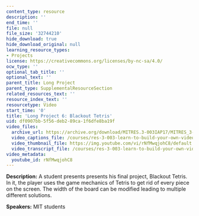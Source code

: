 ```yaml
---
content_type: resource
description: ''
end_time: ''
file: null
file_size: '32744210'
hide_download: true
hide_download_original: null
learning_resource_types:
- Projects
license: https://creativecommons.org/licenses/by-nc-sa/4.0/
ocw_type: ''
optional_tab_title: ''
optional_text: ''
parent_title: Long Project
parent_type: SupplementalResourceSection
related_resources_text: ''
resource_index_text: ''
resourcetype: Video
start_time: '0'
title: 'Long Project 6: Blackout Tetris'
uid: df0907bb-5f56-deb2-89ca-1f6dfe8ba19f
video_files:
  archive_url: https://archive.org/download/MITRES.3-003IAP17/MITRES_3-003IAP17_Long_Project_06_300k.mp4
  video_captions_file: /courses/res-3-003-learn-to-build-your-own-videogame-with-the-unity-game-engine-and-microsoft-kinect-january-iap-2017/3ed0230698055111a0c611ac5bcd3467_rNfMwqjohC8.vtt
  video_thumbnail_file: https://img.youtube.com/vi/rNfMwqjohC8/default.jpg
  video_transcript_file: /courses/res-3-003-learn-to-build-your-own-videogame-with-the-unity-game-engine-and-microsoft-kinect-january-iap-2017/21148e34c3b8a4eaee439ce8500a734c_rNfMwqjohC8.pdf
video_metadata:
  youtube_id: rNfMwqjohC8
---
```


**Description:** A student presents presents his final project, Blackout Tetris. In it, the player uses the game mechanics of Tetris to get rid of every piece on the screen. The width of the board can be modified leading to multiple different solutions.

**Speakers:** MIT students

